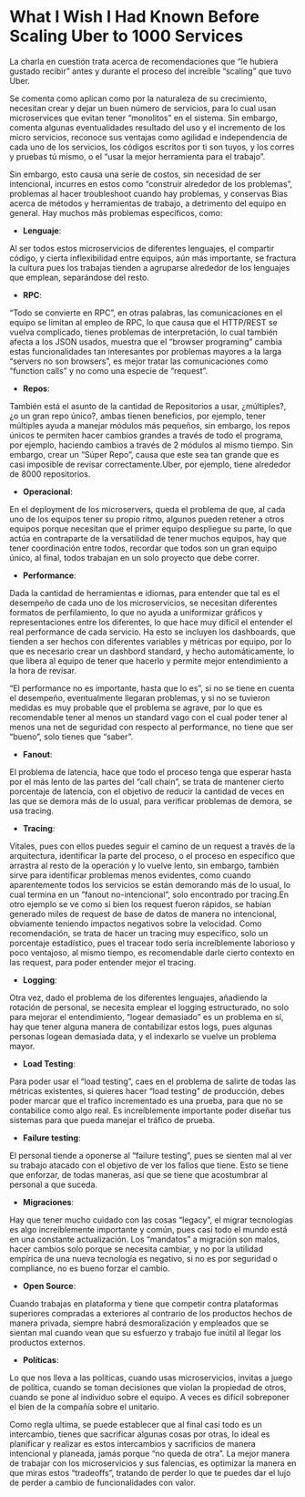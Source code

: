 # What I Wish I Had Known Before Scaling Uber to 1000 Services

La charla en cuestión trata acerca de recomendaciones que “le hubiera gustado recibir” antes y 
durante el proceso del increíble “scaling” que tuvo Uber.

Se comenta como aplican como por la naturaleza de su crecimiento, necesitan crear y 
dejar un buen número de servicios, para lo cual usan microservices que evitan tener “monolitos” en el sistema. 
Sin embargo, comenta algunas eventualidades resultado del uso y el incremento de los micro servicios, 
reconoce sus ventajas como agilidad e independencia de cada uno de los servicios, 
los códigos escritos por ti son tuyos, y los corres y pruebas tú mismo, o el “usar la mejor herramienta para el trabajo”.

Sin embargo, esto causa una serie de costos, sin necesidad de ser intencional, 
incurres en estos como “construir alrededor de los problemas”, problemas al hacer 
troubleshoot cuando hay problemas, y conservas Bias acerca de métodos y herramientas 
de trabajo, a detrimento del equipo en general. Hay muchos más problemas específicos, como:

- **Lenguaje**:
<p>Al ser todos estos microservicios de diferentes lenguajes, el compartir código, 
y cierta inflexibilidad entre equipos, aún más importante, se fractura la cultura 
pues los trabajas tienden a agruparse alrededor de los lenguajes  que emplean, separándose del resto.</p>

- **RPC**:
<p>“Todo se convierte en RPC”, en otras palabras, las comunicaciones en el equipo se limitan al empleo de RPC, 
lo que causa que el HTTP/REST se vuelva complicado, tienes problemas de interpretación, 
lo cual también afecta a los JSON usados, muestra que el “browser programing” 
cambia estas funcionalidades tan interesantes por problemas mayores a la larga 
“servers no son browsers”, es mejor tratar las comunicaciones como “function calls” y no como una especie de “request”.<p>

- **Repos**:
<p>También está el asunto de la cantidad de Repositorios a usar, ¿múltiples?, 
¿o un gran repo único?, ambas tienen beneficios, por ejemplo, tener múltiples 
ayuda a manejar módulos más pequeños, sin embargo, los repos únicos te permiten 
hacer cambios grandes a través de todo el programa, por ejemplo, haciendo cambios 
a través de 2 módulos al mismo tiempo. Sin embargo, crear un “Súper Repo”, causa 
que este sea tan grande que es casi imposible de revisar correctamente.Uber, 
por ejemplo, tiene alrededor de 8000 repositorios.</p>

- **Operacional**:
<p>En el deployment de los microservers, queda el problema de que, 
al cada uno de los equipos tener su propio ritmo, algunos pueden 
retener a otros equipos porque necesitan que el primer equipo 
despliegue su parte, lo que actúa en contraparte de la versatilidad de 
tener muchos equipos, hay que tener coordinación entre todos, recordar 
que todos son un gran equipo único, al final, todos trabajan en un solo proyecto que debe correr.</p>

- **Performance**: 
<p>Dada la cantidad de herramientas e idiomas, para entender que tal es el desempeño de 
cada uno de los microservicios, se necesitan diferentes formatos de perfilamiento, 
lo que no ayuda a uniformizar gráficos y representaciones entre los diferentes, 
lo que hace muy difícil el entender el real performance de cada servicio. 
Ha esto se incluyen los dashboards, que tienden a ser hechos con diferentes variables y 
métricas por equipo, por lo que es necesario crear un dashbord standard, y hecho automáticamente, 
lo que libera al equipo de tener que hacerlo y permite mejor entendimiento a la hora de revisar.</p>

<p>“El performance no es importante, hasta que lo es”, si no se tiene en cuenta el desempeño, 
eventualmente llegaran problemas, y si no se tuvieron medidas es muy probable que el problema se agrave, 
por lo que es recomendable tener al menos un standard vago con el cual poder tener al menos 
una net de seguridad con respecto al performance, no tiene que ser “bueno”, solo tienes que “saber”.</p>

- **Fanout**:
<p>El problema de latencia, hace que todo el proceso tenga que esperar hasta por el más lento 
de las partes del “call chain”, se trata de mantener cierto porcentaje de latencia, 
con el objetivo de reducir la cantidad de veces en las que se demora más de lo usual, 
para verificar problemas de demora, se usa tracing.</p>

- **Tracing**:
<p>Vitales, pues con ellos puedes seguir el camino de un request a través de la arquitectura, 
identificar la parte del proceso, o el proceso en específico que arrastra al resto de la operación 
y lo vuelve lento, sin embargo, también sirve para identificar problemas menos evidentes, 
como cuando aparentemente todos los servicios se están demorando más de lo usual, lo cual 
termina en un ”fanout  no-intencional”, solo encontrado por tracing.En otro ejemplo se ve 
como si bien los request fueron rápidos, se habían generado miles de request de base de 
datos de manera no intencional, obviamente teniendo impactos negativos sobre la velocidad. 
Como recomendación, se trata de hacer un tracing muy específico, solo un porcentaje estadístico, 
pues el tracear todo sería increíblemente laborioso y poco ventajoso, al mismo tiempo, 
es recomendable darle cierto contexto en las request, para poder entender mejor el tracing.</p>

- **Logging**:
<p>Otra vez, dado el problema de los diferentes lenguajes, añadiendo la rotación de personal, 
se necesita emplear el logging estructurado, no solo para mejorar el entendimiento, 
“logear demasiado” es un problema en sí, hay que tener alguna manera de contabilizar 
estos logs, pues algunas personas logean demasiada data, y el indexarlo se vuelve un problema mayor.</p>

- **Load Testing**:
<p>Para poder usar el “load testing”, caes en el problema de salirte de todas las métricas existentes, 
si quieres hacer “load testing” de producción, debes poder marcar que el trafico incrementado 
es una prueba, para que no se contabilice como algo real. Es increíblemente importante poder diseñar 
tus sistemas para que pueda manejar el tráfico de prueba.</p>

- **Failure testing**:
<p>El personal tiende a oponerse al “failure testing”, pues se sienten mal al ver su 
trabajo atacado con el objetivo de ver los fallos que tiene. Esto se tiene que enforzar, 
de todas maneras, así que se tiene que acostumbrar al personal a que suceda.</p>

- **Migraciones**:
<p>Hay que tener mucho cuidado con las cosas “legacy”, el migrar tecnologías es algo 
increíblemente importante y común, pues casi todo el mundo está en una constante actualización. 
Los “mandatos” a migración son malos, hacer cambios solo porque se necesita cambiar, y no por 
la utilidad empírica de una nueva tecnología es negativo, si no es por seguridad o compliance, 
no es bueno forzar el cambio.</p>

- **Open Source**:
<p>Cuando trabajas en plataforma y tiene que competir contra plataformas superiores compradas 
a exteriores al contrario de los productos hechos de manera privada, siempre habrá desmoralización 
y empleados que se sientan mal cuando vean que su esfuerzo y trabajo fue inútil al llegar los productos externos.</p>

- **Políticas**:
<p>Lo que nos lleva a las políticas, cuando usas microservicios, invitas a juego de política, 
cuando se toman decisiones que violan la propiedad de otros, cuando se pone al individuo sobre el equipo. 
A veces es difícil sobreponer el bien de la compañía sobre el unitario.</p>

Como regla ultima, se puede establecer que al final casi todo es un intercambio, 
tienes que sacrificar algunas cosas por otras, lo ideal es planificar y realizar es estos intercambios 
y sacrificios de manera intencional y planeada, jamás porque “no queda de otra”. 
La mejor manera de trabajar con los microservicios y sus falencias, es optimizar la 
manera en que miras estos “tradeoffs”, tratando de perder lo que te puedes dar el lujo 
de perder a cambio de funcionalidades con valor.
